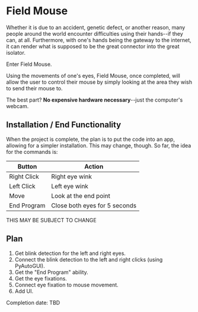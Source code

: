 # Field Mouse #
Whether it is due to an accident, genetic defect, or another reason, many people around the world encounter difficulties using their hands--if they can, at all. Furthermore, with one's hands being the gateway to the internet, it can render what is supposed to be the great connector into the great isolator.

Enter Field Mouse.

Using the movements of one's eyes, Field Mouse, once completed, will allow the user to control their mouse by simply looking at the area they wish to send their mouse to.

The best part? **No expensive hardware necessary**--just the computer's webcam.

## Installation / End Functionality ##
When the project is complete, the plan is to put the code into an app, allowing for a simpler installation. This may change, though.
So far, the idea for the commands is:

| Button | Action |
| ----------- | ----------- |
| Right Click | Right eye wink |
| Left Click | Left eye wink |
| Move | Look at the end point |
| End Program | Close both eyes for 5 seconds |

THIS MAY BE SUBJECT TO CHANGE

## Plan ##
1. Get blink detection for the left and right eyes.
2. Connect the blink detection to the left and right clicks (using PyAutoGUI).
3. Get the "End Program" ability.
4. Get the eye fixations.
5. Connect eye fixation to mouse movement.
6. Add UI.

Completion date: TBD
